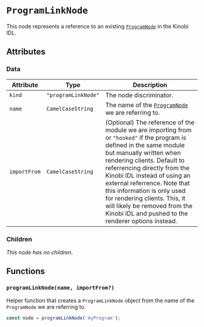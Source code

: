 # `ProgramLinkNode`

This node represents a reference to an existing [`ProgramNode`](../ProgramNode.md) in the Kinobi IDL.

## Attributes

### Data

| Attribute    | Type                | Description                                                                                                                                                                                                                                                                                                                                                                                                                       |
| ------------ | ------------------- | --------------------------------------------------------------------------------------------------------------------------------------------------------------------------------------------------------------------------------------------------------------------------------------------------------------------------------------------------------------------------------------------------------------------------------- |
| `kind`       | `"programLinkNode"` | The node discriminator.                                                                                                                                                                                                                                                                                                                                                                                                           |
| `name`       | `CamelCaseString`   | The name of the [`ProgramNode`](../ProgramNode.md) we are referring to.                                                                                                                                                                                                                                                                                                                                                           |
| `importFrom` | `CamelCaseString`   | (Optional) The reference of the module we are importing from or `"hooked"` if the program is defined in the same module but manually written when rendering clients. Default to referrencing directly from the Kinobi IDL instead of using an external referrence. Note that this information is only used for rendering clients. This, it will likely be removed from the Kinobi IDL and pushed to the renderer options instead. |

### Children

_This node has no children._

## Functions

### `programLinkNode(name, importFrom?)`

Helper function that creates a `ProgramLinkNode` object from the name of the `ProgramNode` we are referring to.

```ts
const node = programLinkNode('myProgram');
```
